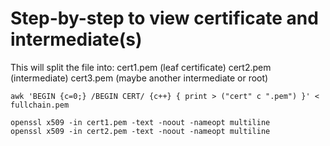 
# Step-by-step to view certificate and intermediate(s)
This will split the file into:
   cert1.pem (leaf certificate)
   cert2.pem (intermediate)
   cert3.pem (maybe another intermediate or root)
```
awk 'BEGIN {c=0;} /BEGIN CERT/ {c++} { print > ("cert" c ".pem") }' < fullchain.pem
```

```
openssl x509 -in cert1.pem -text -noout -nameopt multiline
openssl x509 -in cert2.pem -text -noout -nameopt multiline
```
